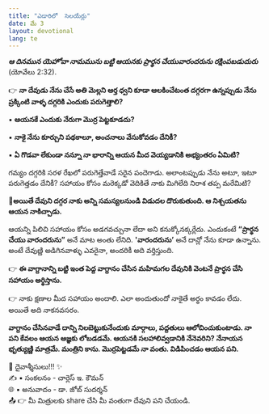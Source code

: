 ```yaml
---
title: "ఎడారిలో  సెలయేర్లు"
date: మే 3
layout: devotional
lang: te
---
```


***ఆ దినమున యెహోవా నామమును బట్టి ఆయనకు ప్రార్థన చేయువారందరును రక్షింపబడుదురు*** (యోవేలు 2:32).

👉 **నా దేవుడు నేను చేసే అతి మెల్లని ఆర్త ధ్వని కూడా ఆలకించేటంత దగ్గరగా ఉన్నప్పుడు నేను ప్రక్కింటి వాళ్ళ దగ్గరికి ఎందుకు పరుగెత్తాలి?** 

▪ **ఆయనకే ఎందుకు నేరుగా మొర్ర పెట్టకూడదు?**

▪ **నాకై నేను కూర్చుని పథకాలూ, అంచనాలు వేసుకోవడం దేనికీ?**

▪ **ఏ గొడవా లేకుండా నన్నూ నా భారాన్ని ఆయన మీద వెయ్యడానికి అభ్యంతరం ఏమిటి?**

గమ్యం దగ్గరికి సరళ రేఖలో పరుగెత్తేవాడే సరైన పందెగాడు. అలాంటప్పుడు నేను అటూ, ఇటూ పరుగెత్తడం దేనికీ? సహాయం కోసం మరెక్కడో వెదికితే నాకు మిగిలేది నిరాశ తప్ప మరేమిటి? 

**📖అయితే దేవుని దగ్గర నాకు అన్ని సమస్యలనుండి విడుదల దొరుకుతుంది. ఆ నిశ్చయతను ఆయన నాకిచ్చాడు.**

ఆయన్ని పిలిచి సహాయం కోసం అడగవచ్చునా లేదా అని కనుక్కోనక్కర్లేదు. ఎందుకంటే **“ప్రార్థన చేయు వారందరును”** అనే మాట అంతు లేనిది. **'వారందరును’** అనే దాన్లో నేను కూడా ఉన్నాను. అంటే దేవుణ్ణి అడిగినవాళ్ళు ఎవరైనా, అందరికీ అది వర్తిస్తుంది. 

👉 **ఈ వాగ్దానాన్ని బట్టి ఇంత పెద్ద వాగ్దానం చేసిన మహిమగల దేవునికి వెంటనే ప్రార్థన చేసి సహాయం అర్థిస్తాను.** 

👉 నాకు క్షణాల మీద సహాయం అందాలి. ఎలా అందుతుందో నాకైతే అర్థం కావడం లేదు. అయితే అది నాకనవసరం. 

**వాగ్దానం చేసినవాడే దాన్ని నిలబెట్టుకునేందుకు మార్గాలు, పద్దతులు ఆలోచించుకుంటాడు. నా పని కేవలం ఆయన ఆజ్ఞకు లోబడడమే. ఆయనకి సలహాలివ్వడానికి నేనెవరిని? నేనాయన భృత్యుణ్ణి మాత్రమే. మంత్రిని కాను. మొర్రపెట్టడమే నా వంతు. విడిపించడం ఆయన పని.**

<div class="blessing">🙏 <span class="bless-text">దైవాశ్శీసులు!!!</span> ✨</div>

<div class="credit">✍️ <span class="credit-text">▪ సంకలనం - చార్లెస్ ఇ. కౌమన్</span></div>
<div class="credit">🌐 <span class="credit-text">▪ అనువాదం - డా. జోబ్ సుదర్శన్</span></div>


<div class="share">📤 👉 <span class="share-text">మీ మిత్రులకు share చేసి మీ వంతుగా దేవుని పని చేయండి.</span></div>
